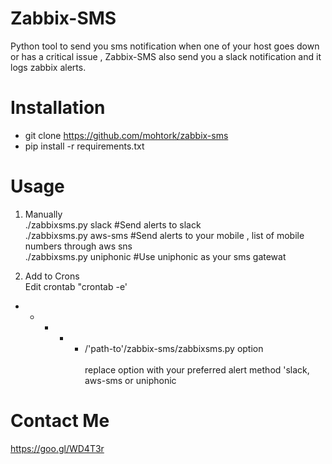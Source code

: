 # Zabbix-SMS
Python tool to send you sms notification when one of your host goes down or has a critical issue , Zabbix-SMS also send you a slack notification
and it logs zabbix alerts.

 
# Installation
- git clone https://github.com/mohtork/zabbix-sms
- pip install -r requirements.txt

# Usage
1. Manually<br/> 
./zabbixsms.py slack #Send alerts to slack<br/> 
./zabbixsms.py aws-sms #Send alerts to your mobile , list of mobile numbers through aws sns<br/> 
./zabbixsms.py uniphonic #Use uniphonic as your sms gatewat<br/> 

2. Add to Crons<br/>
Edit crontab "crontab -e'<br/>
* * * * *  /'path-to'/zabbix-sms/zabbixsms.py option<br/>  
replace option with your preferred alert method 'slack, aws-sms or uniphonic<br/> 

# Contact Me
https://goo.gl/WD4T3r
